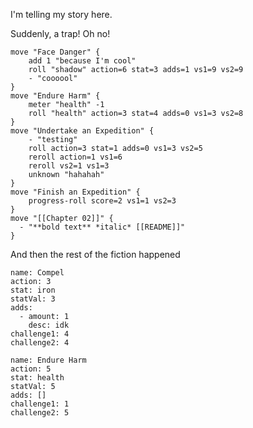 I'm telling my story here.

Suddenly, a trap! Oh no!
```mechanics
move "Face Danger" {
	add 1 "because I'm cool"
	roll "shadow" action=6 stat=3 adds=1 vs1=9 vs2=9
	- "coooool"
}
move "Endure Harm" {
    meter "health" -1
    roll "health" action=3 stat=4 adds=0 vs1=3 vs2=8
}
move "Undertake an Expedition" {
    - "testing"
    roll action=3 stat=1 adds=0 vs1=3 vs2=5
    reroll action=1 vs1=6
    reroll vs2=1 vs1=3
    unknown "hahahah"
}
move "Finish an Expedition" {
    progress-roll score=2 vs1=1 vs2=3
}
move "[[Chapter 02]]" {
  - "**bold text** *italic* [[README]]"
}
```
And then the rest of the fiction happened
```move
name: Compel
action: 3
stat: iron
statVal: 3
adds:
  - amount: 1
    desc: idk
challenge1: 4
challenge2: 4

```

```move
name: Endure Harm
action: 5
stat: health
statVal: 5
adds: []
challenge1: 1
challenge2: 5

```

